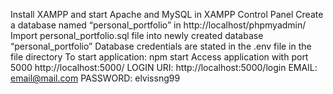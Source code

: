 Install XAMPP and start Apache and MySQL in XAMPP Control Panel
Create a database named “personal_portfolio” in http://localhost/phpmyadmin/
Import personal_portfolio.sql file into newly created database “personal_portfolio”
Database credentials are stated in the .env file in the file directory
To start application:
npm start
Access application with port 5000
http://localhost:5000/
LOGIN URI: http://localhost:5000/login
EMAIL: email@mail.com
PASSWORD: elvissng99